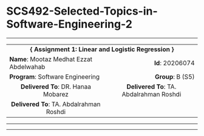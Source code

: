 # SCS492-Selected-Topics-in-Software-Engineering-2

---

<div align="center">
  <table width="100%">
    <tr>
      <td colspan="2" align="center"><strong>{ Assignment 1: Linear and Logistic Regression }</strong></td>
    </tr>
    <tr>
      <td align="left"><strong>Name</strong>: Mootaz Medhat Ezzat Abdelwahab</td>
      <td align="right"><strong>Id</strong>: 20206074</td>
    </tr>
    <tr>
      <td align="left"><strong>Program</strong>: Software Engineering</td>
      <td align="right"><strong>Group</strong>: B (S5)</td>
    </tr>
    <tr>
      <td align="center"><strong>Delivered To</strong>: DR. Hanaa Mobarez</td>
      <td align="center"><strong>Delivered To</strong>: TA. Abdalrahman Roshdi</td>
    </tr>
    <tr>
      <td align="center"><strong>Delivered To</strong>: TA. Abdalrahman Roshdi</td>
    </tr>
  </table>
</div>

---


___




